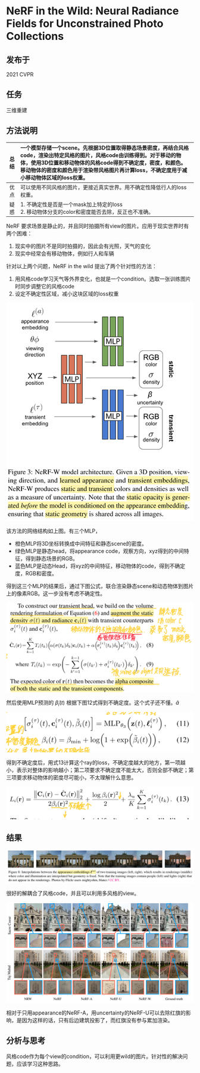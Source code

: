 # NeRF in the Wild: Neural Radiance Fields for Unconstrained Photo Collections

## 发布于

2021 CVPR

## 任务

三维重建

## 方法说明

| 总结  | 一个模型存储一个scene。先根据3D位置取得静态场景密度，再结合风格code，渲染出特定风格的图片，风格code由训练得到。对于移动的物体，使用3D位置和移动物体的风格code得到不确定度，密度，和颜色。移动物体的密度和颜色用于渲染带风格图片再计算loss，不确定度用于减小移动物体区域的loss权重。|
|  :----:  | :----  |
| 优点  | 可以使用不同风格的图片，更接近真实世界。用不确定性降低行人的loss权重。|
| 疑惑  | 1. 不确定性是否是一个mask加上特定的loss <br> 2. 移动物体分支的color和密度能否去除，反正也不准确。|

NeRF 要求场景是静止的，并且同时拍摄所有view的图片。应用于现实世界时有两个困难：

1. 现实中的图片不是同时拍摄的，因此会有光照，天气的变化
2. 现实中经常会有移动物体，例如行人和车辆

针对以上两个问题，NeRF in the wild 提出了两个针对性的方法：

1. 用风格code学习天气等外界变化，也就是一个condition。选取一张训练图片时同步调整它的风格code
2. 设定不确定性区域，减小这块区域的loss权重

![avatar](./NeRFW/MLP.png)

该方法的网络结构如上图。有三个MLP，

* 橙色MLP将3D坐标转换成中间特征和静态scene的密度。
* 绿色MLP是静态head，将appearance code，观察方向，xyz得到的中间特征，得到静态场景的RGB。
* 蓝色MLP是动态Head，将xyz的中间特征，移动物体的code，得到不确定度，RGB和密度。

得到这三个MLP的结果后，通过下图公式，联合渲染静态scene和动态物体到图片上的像素RGB。这一步没有考虑不确定性。

![avatar](./NeRFW/render.png)

然后使用MLP预测的 $\widetilde{\beta}_i(t)$  根据下图12式得到不确定度。这个式子还不懂。$\widetilde{a}$

![avatar](./NeRFW/uncertainty.png)

得到不确定度后，用式13计算这个ray的loss，不确定度越大的地方，第一项越小，表示对整体的影响越小；第二项要求不确定度不能太大，否则全部不确定；第三项要求移动物体的密度尽可能小，不太理解什么意思。

![avatar](./NeRFW/lossRay.png)

## 结果

![avatar](./NeRFW/resultApperance.png)

很好的解耦合了风格code，并且可以利用多风格的view。

![avatar](./NeRFW/resultUncertainty.png)

相对于只用appearance的NeRF-A，用uncertainty的NeRF-U可以去除红旗的影响，是因为这样的话，只有后边建筑投影了，而红旗没有参与累加渲染。


## 分析与思考

风格code作为每个view的condition，可以利用更wild的图片。针对性的解决问题，应该学习这种思路。